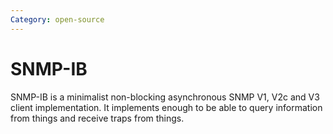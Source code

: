 ```yaml
---
Category: open-source
---
```

# SNMP-IB

SNMP-IB is a minimalist non-blocking asynchronous SNMP V1, V2c and V3 client 
implementation.  It implements enough to be able to query information 
from things and receive traps from things.
